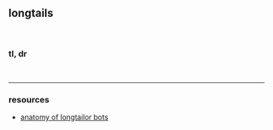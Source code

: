 ## longtails

<br>

### tl, dr

<br>

---

### resources

* [anatomy of longtailor bots](https://github.com/go-outside-labs/mev-toolkit/blob/main/anatomy_of_mev_bots/bots/longtailors.md)
